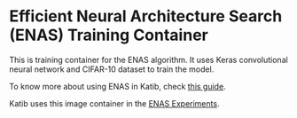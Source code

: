 # Efficient Neural Architecture Search (ENAS) Training Container

This is training container for the ENAS algorithm. It uses Keras convolutional neural
network and CIFAR-10 dataset to train the model.

To know more about using ENAS in Katib, check
[this guide](../../../../pkg/suggestion/v1beta1/nas/enas/).

Katib uses this image container in the [ENAS Experiments](../../nas/enas-gpu.yaml#L137-L148).
